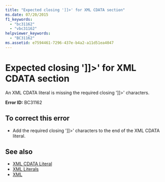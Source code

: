 ```yaml
---
title: "Expected closing ']]>' for XML CDATA section"
ms.date: 07/20/2015
f1_keywords: 
  - "bc31162"
  - "vbc31162"
helpviewer_keywords: 
  - "BC31162"
ms.assetid: e7594461-7296-437e-b4a2-a11d51ea4047
---
```

# Expected closing ']]>' for XML CDATA section
An XML CDATA literal is missing the required closing ']]>' characters.  
  
 **Error ID:** BC31162  
  
## To correct this error  
  
- Add the required closing ']]>' characters to the end of the XML CDATA literal.  
  
## See also

- [XML CDATA Literal](../../visual-basic/language-reference/xml-literals/xml-cdata-literal.md)
- [XML Literals](../../visual-basic/language-reference/xml-literals/index.md)
- [XML](../../visual-basic/programming-guide/language-features/xml/index.md)
